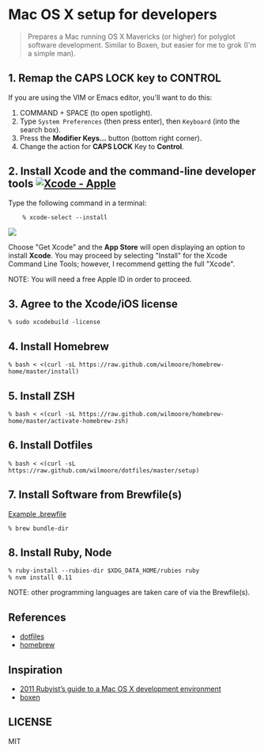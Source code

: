 # Mac OS X setup for developers

> Prepares a Mac running OS X Mavericks (or higher) for polyglot software development. Similar to Boxen, but easier for me to grok (I'm a simple man).

## 1. Remap the CAPS LOCK key to CONTROL

If you are using the VIM or Emacs editor, you'll want to do this:

1. COMMAND + SPACE (to open spotlight).
2. Type `System Preferences` (then press enter), then `Keyboard` (into the search box).
3. Press the __Modifier Keys…__ button (bottom right corner).
4. Change the action for **CAPS LOCK** Key to **Control**.

## 2. Install Xcode and the command-line developer tools [![Xcode - Apple](http://r.mzstatic.com/images/web/linkmaker/badge_macappstore-lrg.gif)](https://itunes.apple.com/us/app/xcode/id497799835?mt=12&uo=4)

Type the following command in a terminal:

        % xcode-select --install

   ![](https://cloudup.com/cxrqLVUkX6f+)

Choose "Get Xcode" and the **App Store** will open displaying an option to install **Xcode**. You may proceed by selecting "Install" for the Xcode Command Line Tools; however, I recommend getting the full "Xcode".

NOTE: You will need a free Apple ID in order to proceed.

## 3. Agree to the Xcode/iOS license

    % sudo xcodebuild -license

## 4. Install Homebrew

    % bash < <(curl -sL https://raw.github.com/wilmoore/homebrew-home/master/install)

## 5. Install ZSH

    % bash < <(curl -sL https://raw.github.com/wilmoore/homebrew-home/master/activate-homebrew-zsh)

## 6. Install Dotfiles

    % bash < <(curl -sL https://raw.github.com/wilmoore/dotfiles/master/setup)

## 7. Install Software from Brewfile(s)

[Example .brewfile](http://git.io/vrgfLw)

    % brew bundle-dir

## 8. Install Ruby, Node

    % ruby-install --rubies-dir $XDG_DATA_HOME/rubies ruby
    % nvm install 0.11

NOTE: other programming languages are taken care of via the Brewfile(s).

## References

- [dotfiles]
- [homebrew]

## Inspiration

- [2011 Rubyist’s guide to a Mac OS X development environment](http://robots.thoughtbot.com/post/8700977975/2011-rubyists-guide-to-a-mac-os-x-development)
- [boxen](https://github.com/boxen/our-boxen)

## LICENSE

  MIT

[dotfiles]: https://github.com/wilmoore/dotfiles
[homebrew]: https://github.com/wilmoore/homebrew-home

